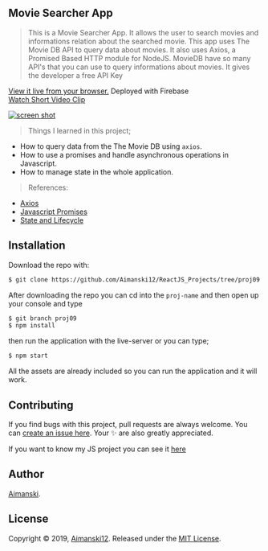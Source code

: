 ## Movie Searcher App

> This is a Movie Searcher App. It allows the user to search movies and informations relation about the searched movie. This app uses The Movie DB API to query data about movies. It also uses Axios, a Promised Based HTTP module for NodeJS.
> MovieDB have so many API's that you can use to query informations about movies. It gives the developer a free API Key 

[View it live from your browser.](http://bit.ly/36rnvtd) Deployed with Firebase<br>
[Watch Short Video Clip]() <br>

<div float="left">
  <a href="">
    <img src="https://github.com/Aimanski12/proj-resource/blob/master/libs/react/react09-moviesearch.gif" alt="screen shot">
  </a>
</div>

> Things I learned in this project;
  * How to query data from the The Movie DB using `axios`.
  * How to use a promises and handle asynchronous operations in Javascript.
  * How to manage state in the whole application.
  
  > References:
  * [Axios](https://www.npmjs.com/package/axios)
  * [Javascript Promises](https://developer.mozilla.org/en-US/docs/Web/JavaScript/Reference/Global_Objects/Promise)
  * [State and Lifecycle](https://reactjs.org/docs/state-and-lifecycle.html)

## Installation

Download the repo with:

```bash
$ git clone https://github.com/Aimanski12/ReactJS_Projects/tree/proj09 proj-name
```

After downloading the repo you can cd into the `proj-name` and then open up your console and type 

```bash
$ git branch proj09
$ npm install
```

then run the application with the live-server or you can type;

```bash
$ npm start
```

All the assets are already included so you can run the application and it will work. 

## Contributing

If you find bugs with this project, pull requests are always welcome. You can [create an issue here](https://github.com/Aimanski12/ReactJS_Projects/issues/new).
Your :sparkles: are also greatly appreciated.

If you want to know my JS project you can see it [here](http://bit.ly/aiman-javascript-projects)

## Author

[Aimanski](http://bit.ly/aiman-profile-github).

## License 

Copyright © 2019, [Aimanski12](http://bit.ly/aiman-profile-github).
Released under the [MIT License](LICENSE).

